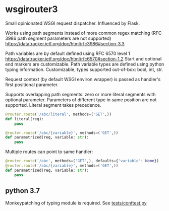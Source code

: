 # wsgirouter3

Small opinionated WSGI request dispatcher. Influenced by Flask.

Works using path segments instead of more common regex matching (RFC 3986 path segment parameters are not supported) https://datatracker.ietf.org/doc/html/rfc3986#section-3.3

Path variables are by default defined using RFC 6570 level 1 https://datatracker.ietf.org/doc/html/rfc6570#section-1.2 Start and optional end markers are customizable.
Path variable types are defined using python typing information. Customizable, types supported out-of-box: bool, int, str.

Request context (by default WSGI environ wrapper) is passed as handler's first positional parameter.

Supports overlapping path segments: zero or more literal segments with optional parameter. Parameters of different type in same position are not supported. Literal segment takes precedence.


```python
@router.route('/abc/literal', methods=('GET',))
def literal(req):
    pass

@router.route('/abc/{variable}', methods=('GET',))
def parametrized(req, variable: str):
    pass
```

Multiple routes can point to same handler:

```python
@router.route('/abc', methods=('GET',), defaults={'variable': None})
@router.route('/abc/{variable}', methods=('GET',))
def parametrized(req, variable: str):
    pass
```

## python 3.7

Monkeypatching of typing module is required. See [tests/conftest.py](tests/conftest.py)
